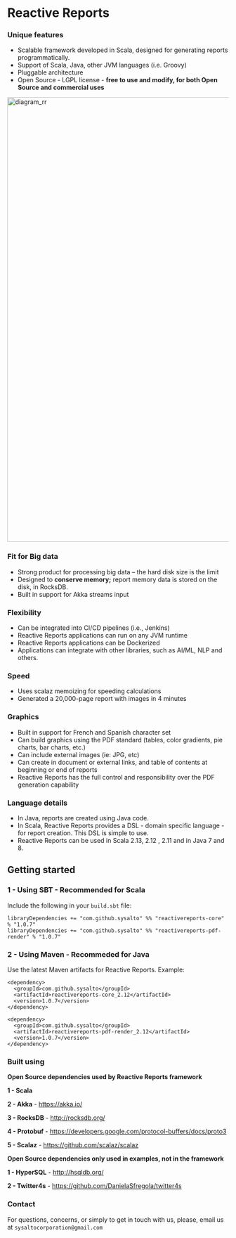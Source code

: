 # Reactive Reports

### Unique features 
 - Scalable framework developed in Scala, designed for generating reports programmatically.
 - Support of Scala, Java, other JVM languages (i.e. Groovy) 
 - Pluggable architecture
 - Open Source - LGPL license - **free to use and modify, for both Open Source and commercial uses** 
 
 <img width="1012" alt="diagram_rr" src="https://user-images.githubusercontent.com/25547970/47624281-27880800-daf1-11e8-98d0-f4b4fa7284c4.png">
 
 ### Fit for Big data
 - Strong product for processing big data – the hard disk size is the limit
 - Designed to **conserve memory;** report memory data is stored on the disk, in RocksDB.
 - Built in support for Akka streams input
 
### Flexibility
 - Can be integrated into CI/CD pipelines (i.e., Jenkins)
 - Reactive Reports applications can run on any JVM runtime
 - Reactive Reports applications can be Dockerized
 - Applications can integrate with other libraries, such as AI/ML, NLP and others.

### Speed
 - Uses scalaz memoizing for speeding calculations
 - Generated a 20,000-page report with images in 4 minutes
 
### Graphics
 - Built in support for French and Spanish character set 
 - Can build graphics using the PDF standard (tables, color gradients, pie charts, bar charts, etc.)
 - Can include external images (ie: JPG, etc)
 - Can create in document or external links, and table of contents at beginning or end of reports
 - Reactive Reports has the full control and responsibility over the PDF generation capability

### Language details
 - In Java, reports are created using Java code.
 - In Scala, Reactive Reports provides a DSL - domain specific language - for report creation. This DSL is simple to use. 
 - Reactive Reports can be used in Scala 2.13, 2.12 , 2.11 and in Java 7 and 8.

  
## Getting started
   
### 1 - Using SBT - Recommended for Scala
Include the following in your `build.sbt` file:

```
libraryDependencies += "com.github.sysalto" %% "reactivereports-core" % "1.0.7"
libraryDependencies += "com.github.sysalto" %% "reactivereports-pdf-render" % "1.0.7"
```

### 2 - Using Maven - Recommeded for Java

Use the latest Maven artifacts for Reactive Reports. Example:

```
<dependency>
  <groupId>com.github.sysalto</groupId>
  <artifactId>reactivereports-core_2.12</artifactId>
  <version>1.0.7</version> 
</dependency>

<dependency>
  <groupId>com.github.sysalto</groupId>
  <artifactId>reactivereports-pdf-render_2.12</artifactId>
  <version>1.0.7</version>
</dependency>
```

### Built using

**Open Source dependencies used by Reactive Reports framework**

**1 - Scala**

**2 - Akka** - https://akka.io/

**3 - RocksDB** - http://rocksdb.org/

**4 - Protobuf** - https://developers.google.com/protocol-buffers/docs/proto3

**5 - Scalaz** - https://github.com/scalaz/scalaz

**Open Source dependencies only used in examples, not in the framework**

**1 - HyperSQL** - http://hsqldb.org/

**2 - Twitter4s** - https://github.com/DanielaSfregola/twitter4s

### Contact

For questions, concerns, or simply to get in touch with us, please, email us at `sysaltocorporation@gmail.com`

